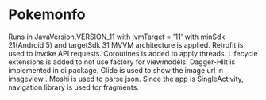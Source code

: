 # Pokemonfo
Runs in JavaVersion.VERSION_11 with jvmTarget = '11' with minSdk 21(Android 5) and targetSdk 31
MVVM architecture is applied.
Retrofit is used to invoke API requests.
Coroutines is added to apply threads.
Lifecycle extensions is added to not use factory for viewmodels.
Dagger-Hilt is implemented in di package.
Glide is used to show the image url in imageview .
Moshi is used to parse json.
Since the app is SingleActivity, navigation library is used for fragments.
